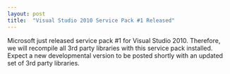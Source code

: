 ```yaml
---
layout: post
title:  "Visual Studio 2010 Service Pack #1 Released"
---
```

Microsoft just released service pack #1 for Visual Studio 2010. Therefore, we will recompile all 3rd party libraries with this service pack installed. Expect a new developmental version to be posted shortly with an updated set of 3rd party libraries.
